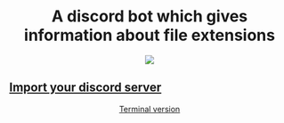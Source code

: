 <h1 align="center">A discord bot which gives information about file extensions</h1>
<p align="center">
<img src="https://user-images.githubusercontent.com/36089310/71481157-c996a380-280d-11ea-9f18-cfe31edc3906.gif">
</p>

## <a href="https://discordapp.com/oauth2/authorize?&client_id=659503927544250379&scope=bot&permissions=8" target="_blank">Import your discord server</a>
<p align="center">
<a href="https://github.com/sdushantha/fileinfo" target="_blank">Terminal version</a>
</p>

